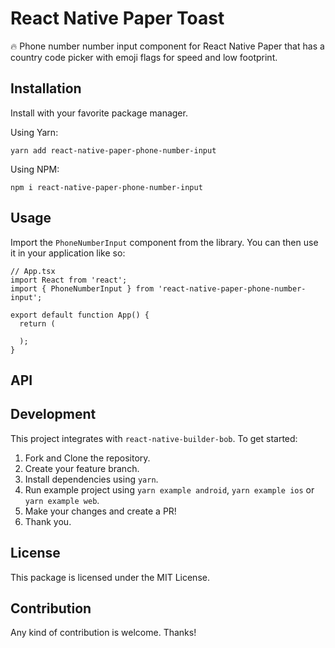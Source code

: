 # React Native Paper Toast

🔥 Phone number number input component for React Native Paper that has a country code picker with emoji flags for speed and low footprint.

## Installation

Install with your favorite package manager.

Using Yarn:

```
yarn add react-native-paper-phone-number-input
```

Using NPM:

```
npm i react-native-paper-phone-number-input
```

## Usage

Import the `PhoneNumberInput` component from the library. You can then use it in your application like so:

```tsx
// App.tsx
import React from 'react';
import { PhoneNumberInput } from 'react-native-paper-phone-number-input';

export default function App() {
  return (

  );
}
```

## API

## Development

This project integrates with `react-native-builder-bob`. To get started:

1. Fork and Clone the repository.
2. Create your feature branch.
3. Install dependencies using `yarn`.
4. Run example project using `yarn example android`, `yarn example ios` or `yarn example web`.
5. Make your changes and create a PR!
6. Thank you.

## License

This package is licensed under the MIT License.

## Contribution

Any kind of contribution is welcome. Thanks!
